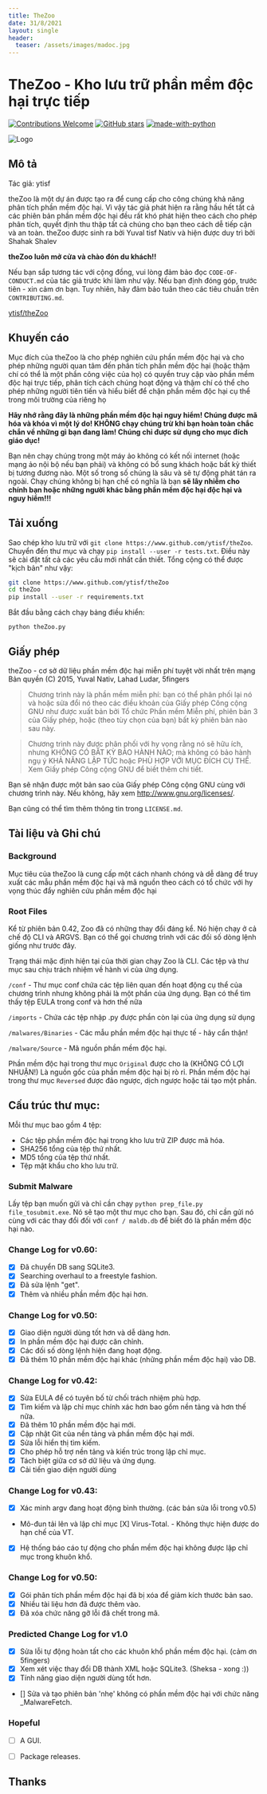 ```yaml
---
title: TheZoo
date: 31/8/2021
layout: single
header:
  teaser: /assets/images/madoc.jpg
---
```


# TheZoo - Kho lưu trữ phần mềm độc hại trực tiếp

[![Contributions Welcome](https://img.shields.io/badge/contributions-welcome-brightgreen.svg?style=round)](https://github.com/ytisf/theZoo/issues)
[![GitHub stars](https://img.shields.io/github/stars/ytisf/theZoo.svg?style=social&label=Star&maxAge=2592000)](https://GitHub.com/ytisf/theZoo/stargazers/)
[![made-with-python](https://img.shields.io/badge/Made%20with-Python-1f425f.svg)](https://www.python.org/)

![Logo](https://github.com/ytisf/theZoo/raw/gh-pages/MalDB-Logo-Thumb.png)

## Mô tả 
Tác giả: ytisf

theZoo là một dự án được tạo ra để cung cấp cho công chúng khả năng phân tích phần mềm độc hại. Vì vậy tác giả phát hiện ra rằng hầu hết tất cả các phiên bản phần mềm độc hại đều rất khó phát hiện theo cách cho phép phân tích, quyết định thu thập tất cả chúng cho bạn theo cách dễ tiếp cận và an toàn.
theZoo được sinh ra bởi Yuval tisf Nativ và hiện được duy trì bởi Shahak Shalev

**theZoo luôn mở cửa và chào đón du khách!!**

Nếu bạn sắp tương tác với cộng đồng, vui lòng đảm bảo đọc `CODE-OF-CONDUCT.md` của tác giả trước khi làm như vậy. Nếu bạn định đóng góp, trước tiên - xin cảm ơn bạn. Tuy nhiên, hãy đảm bảo tuân theo các tiêu chuẩn trên `CONTRIBUTING.md`.

[ytisf/theZoo](https://github.com/ytisf/theZoo)

## Khuyến cáo 
Mục đích của theZoo là cho phép nghiên cứu phần mềm độc hại và cho phép những người quan tâm đến phân tích phần mềm độc hại (hoặc thậm chí có thể là một phần công việc của họ) có quyền truy cập vào phần mềm độc hại trực tiếp, phân tích cách chúng hoạt động và thậm chí có thể cho phép những người tiên tiến và hiểu biết để chặn phần mềm độc hại cụ thể trong môi trường của riêng họ

**Hãy nhớ rằng đây là những phần mềm độc hại nguy hiểm! Chúng được mã hóa và khóa vì một lý do! KHÔNG chạy chúng trừ khi bạn hoàn toàn chắc chắn về những gì bạn đang làm! Chúng chỉ được sử dụng cho mục đích giáo dục!**

Bạn nên chạy chúng trong một máy ảo không có kết nối internet (hoặc mạng ảo nội bộ nếu bạn phải) và không có bổ sung khách hoặc bất kỳ thiết bị tương đương nào. Một số trong số chúng là sâu và sẽ tự động phát tán ra ngoài. Chạy chúng không bị hạn chế có nghĩa là bạn **sẽ lây nhiễm cho chính bạn hoặc những người khác bằng phần mềm độc hại độc hại và nguy hiểm!!!**

## Tải xuống 

Sao chép kho lưu trữ với `git clone https://www.github.com/ytisf/theZoo`. Chuyển đến thư mục và chạy `pip install --user -r tests.txt`. Điều này sẽ cài đặt tất cả các yêu cầu mới nhất cần thiết. Tổng cộng có thể được "kịch bản" như vậy:

```bash
git clone https://www.github.com/ytisf/theZoo
cd theZoo
pip install --user -r requirements.txt
```

Bắt đầu bằng cách chạy bảng điều khiển:

`python theZoo.py`


## Giấy phép
theZoo - cơ sở dữ liệu phần mềm độc hại miễn phí tuyệt vời nhất trên mạng
Bản quyền (C) 2015, Yuval Nativ, Lahad Ludar, 5fingers

> Chương trình này là phần mềm miễn phí: bạn có thể phân phối lại nó và hoặc sửa đổi nó theo các điều khoản của Giấy phép Công cộng GNU như được xuất bản bởi Tổ chức Phần mềm Miễn phí, phiên bản 3 của Giấy phép, hoặc (theo tùy chọn của bạn) bất kỳ phiên bản nào sau này.

> Chương trình này được phân phối với hy vọng rằng nó sẽ hữu ích, nhưng KHÔNG CÓ BẤT KỲ BẢO HÀNH NÀO; mà không có bảo hành ngụ ý KHẢ NĂNG LẬP TỨC hoặc PHÙ HỢP VỚI MỤC ĐÍCH CỤ THỂ. Xem Giấy phép Công cộng GNU để biết thêm chi tiết.

Bạn sẽ nhận được một bản sao của Giấy phép Công cộng GNU
cùng với chương trình này. Nếu không, hãy xem <http://www.gnu.org/licenses/>.

Bạn cũng có thể tìm thêm thông tin trong `LICENSE.md`.
## Tài liệu và Ghi chú

### Background
Mục tiêu của theZoo là cung cấp một cách nhanh chóng và dễ dàng để truy xuất các mẫu phần mềm độc hại và mã nguồn theo cách có tổ chức với hy vọng thúc đẩy nghiên cứu phần mềm độc hại

### Root Files
Kể từ phiên bản 0.42, Zoo đã có những thay đổi đáng kể. Nó hiện chạy ở cả chế độ CLI và ARGVS. Bạn có thể gọi chương trình với các đối số dòng lệnh giống như trước đây.

Trạng thái mặc định hiện tại của thời gian chạy Zoo là CLI. Các tệp và thư mục sau chịu trách nhiệm về hành vi của ứng dụng.

`/conf` - Thư mục conf chứa các tệp liên quan đến hoạt động cụ thể của chương trình nhưng không phải là một phần của ứng dụng. Bạn có thể tìm thấy tệp EULA trong conf và hơn thế nữa

`/imports` - Chứa các tệp nhập .py được phần còn lại của ứng dụng sử dụng

`/malwares/Binaries` - Các mẫu phần mềm độc hại thực tế - hãy cẩn thận! 

`/malware/Source` -  Mã nguồn phần mềm độc hại.

Phần mềm độc hại trong thư mục `Original` được cho là (KHÔNG CÓ LỢI NHUẬN!) Là nguồn gốc của phần mềm độc hại bị rò rỉ. Phần mềm độc hại trong thư mục `Reversed` được đảo ngược, dịch ngược hoặc tái tạo một phần.


## Cấu trúc thư mục:
Mỗi thư mục bao gồm 4 tệp:
- Các tệp phần mềm độc hại trong kho lưu trữ ZIP được mã hóa.
- SHA256 tổng của tệp thứ nhất.
- MD5 tổng của tệp thứ nhất.
- Tệp mật khẩu cho kho lưu trữ.

### Submit Malware
Lấy tệp bạn muốn gửi và chỉ cần chạy `python prep_file.py file_tosubmit.exe`. Nó sẽ tạo một thư mục cho bạn. Sau đó, chỉ cần gửi nó cùng với các thay đổi đối với `conf / maldb.db` để biết đó là phần mềm độc hại nào.

### Change Log for v0.60:
- [x] Đã chuyển DB sang SQLite3.
- [x] Searching overhaul to a freestyle fashion.
- [x] Đã sửa lệnh "get".
- [x] Thêm và nhiều phần mềm độc hại hơn.

### Change Log for v0.50:
- [x] Giao diện người dùng tốt hơn và dễ dàng hơn.
- [x] In phần mềm độc hại được căn chỉnh.
- [x] Các đối số dòng lệnh hiện đang hoạt động.
- [x] Đã thêm 10 phần mềm độc hại khác (những phần mềm độc hại) vào DB.

### Change Log for v0.42:
- [x] Sửa EULA để có tuyên bố từ chối trách nhiệm phù hợp.
- [x] Tìm kiếm và lập chỉ mục chính xác hơn bao gồm nền tảng và hơn thế nữa.
- [x] Đã thêm 10 phần mềm độc hại mới.
- [x] Cập nhật Git của nền tảng và phần mềm độc hại mới.
- [x] Sửa lỗi hiển thị tìm kiếm.
- [x] Cho phép hỗ trợ nền tảng và kiến trúc trong lập chỉ mục.
- [x] Tách biệt giữa cơ sở dữ liệu và ứng dụng.
- [x] Cải tiến giao diện người dùng

### Change Log for v0.43:
- [X] Xác minh argv đang hoạt động bình thường. (các bản sửa lỗi trong v0.5)
- Mô-đun tải lên và lập chỉ mục [X] Virus-Total. - Không thực hiện được do hạn chế của VT.
- [X] Hệ thống báo cáo tự động cho phần mềm độc hại không được lập chỉ mục trong khuôn khổ.

### Change Log for v0.50:
- [X] Gói phân tích phần mềm độc hại đã bị xóa để giảm kích thước bản sao.
- [X] Nhiều tài liệu hơn đã được thêm vào.
- [X] Đã xóa chức năng gỡ lỗi đã chết trong mã.

### Predicted Change Log for v1.0
- [X] Sửa lỗi tự động hoàn tất cho các khuôn khổ phần mềm độc hại. (cảm ơn 5fingers)
- [X] Xem xét việc thay đổi DB thành XML hoặc SQLite3. (Sheksa - xong :))
- [X] Tính năng giao diện người dùng tốt hơn.
- [] Sửa và tạo phiên bản 'nhẹ' không có phần mềm độc hại với chức năng _MalwareFetch.

### Hopeful
- [ ] A GUI.
- [ ] Package releases.


## Thanks
